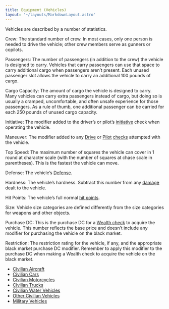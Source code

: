 ```yaml
---
title: Equipment (Vehicles)
layout: '~/layouts/MarkdownLayout.astro'
---
```

Vehicles are described by a number of statistics.

Crew: The standard number of crew. In most cases, only one person is needed to
drive the vehicle; other crew members serve as gunners or copilots.

Passengers: The number of passengers (in addition to the crew) the vehicle is
designed to carry. Vehicles that carry passengers can use that space to carry
additional cargo when passengers aren’t present. Each unused passenger slot
allows the vehicle to carry an additional 100 pounds of cargo.

Cargo Capacity: The amount of cargo the vehicle is designed to carry. Many
vehicles can carry extra passengers instead of cargo, but doing so is usually
a cramped, uncomfortable, and often unsafe experience for those passengers. As
a rule of thumb, one additional passenger can be carried for each 250 pounds
of unused cargo capacity.

Initiative: The modifier added to the driver’s or pilot’s
[initiative](/modern.d20.srd/combat/initiative) check when operating the
vehicle.

Maneuver: The modifier added to any [Drive](/modern.d20.srd/skills/drive) or
[Pilot](/modern.d20.srd/skills/pilot)
[checks](/modern.d20.srd/skills/skill.basics) attempted with the
vehicle.

Top Speed: The maximum number of squares the vehicle can cover in 1 round at
character scale (with the number of squares at chase scale in parentheses).
This is the fastest the vehicle can move.

Defense: The vehicle’s [Defense](/modern.d20.srd/combat/defense).

Hardness: The vehicle’s hardness. Subtract this number from any
[damage](/modern.d20.srd/combat/damage) dealt to the vehicle.

Hit Points: The vehicle’s full normal [hit points](/modern.d20.srd/combat/hit.points).

Size: Vehicle size categories are defined differently from the size categories
for weapons and other objects.

Purchase DC: This is the purchase DC for a [Wealth check](/modern.d20.srd/wealth/wealth.check) to acquire the vehicle. This
number reflects the base price and doesn’t include any modifier for purchasing
the vehicle on the black market.

Restriction: The restriction rating for the vehicle, if any, and the
appropriate black market purchase DC modifier. Remember to apply this modifier
to the purchase DC when making a Wealth check to acquire the vehicle on the
black market.

  * [Civilian Aircraft](/modern.d20.srd/equipment/civilian.aircraft)
  * [Civilian Cars](/modern.d20.srd/equipment/civilian.cars)
  * [Civilian Motorcycles](/modern.d20.srd/equipment/civilian.motorcycles)
  * [Civilian Trucks](/modern.d20.srd/equipment/civilian.trucks)
  * [Civilian Water Vehicles](/modern.d20.srd/equipment/civilian.water.vehicles)
  * [Other Civilian Vehicles](/modern.d20.srd/equipment/other.civilian.vehicles)
  * [Military Vehicles](/modern.d20.srd/equipment/military.vehicles)

